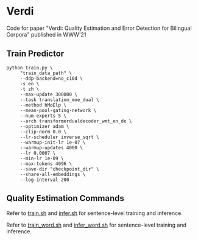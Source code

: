 # Verdi
Code for paper "Verdi: Quality Estimation and Error Detection for Bilingual Corpora" published in WWW'21


## Train Predictor 
```shell
python train.py \
     "train_data_path" \
     --ddp-backend=no_c10d \
     -s en \
     -t zh \
     --max-update 300000 \
     --task translation_moe_dual \
     --method hMoElp \
     --mean-pool-gating-network \
     --num-experts 5 \
     --arch transformerdualdecoder_wmt_en_de \
     --optimizer adam \
     --clip-norm 0.0 \
     --lr-scheduler inverse_sqrt \
     --warmup-init-lr 1e-07 \
     --warmup-updates 4000 \
     --lr 0.0007 \
     --min-lr 1e-09 \
     --max-tokens 4096 \
     --save-dir "checkpoint_dir" \
     --share-all-embeddings \
     --log-interval 200
```

## Quality Estimation Commands

Refer to [train.sh](train.sh) and [infer.sh](infer.sh) for sentence-level training and inference.

Refer to [train_word.sh](train_word.sh) and [infer_word.sh](infer_word.sh) for sentence-level training and inference.
